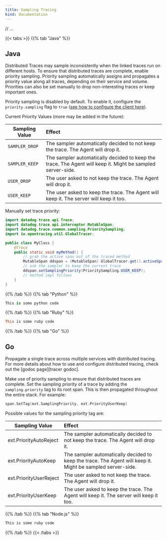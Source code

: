 ```yaml
---
title: Sampling Tracing
kind: documentation
---
```


// ... 

{{< tabs >}}
{{% tab "Java" %}}
## Java

Distributed Traces may sample inconsistently when the linked traces run on different hosts. To ensure that distributed traces are complete, enable priority sampling. Priority sampling automatically assigns and propagates a priority value along all traces, depending on their service and volume. Priorities can also be set manually to drop non-interesting traces or keep important ones.

Priority sampling is disabled by default. To enable it, configure the `priority.sampling` flag to `true` ([see how to configure the client here](/tracing/setup/java/#configuration)).

Current Priority Values (more may be added in the future):

| Sampling Value | Effect                                                                                                     |
| --------       | :--------------------------------------------------                                                        |
| `SAMPLER_DROP` | The sampler automatically decided to not keep the trace. The Agent will drop it.                           |
| `SAMPLER_KEEP` | The sampler automatically decided to keep the trace. The Agent will keep it. Might be sampled server-side. |
| `USER_DROP`    | The user asked to not keep the trace. The Agent will drop it.                                              |
| `USER_KEEP`    | The user asked to keep the trace. The Agent will keep it. The server will keep it too.                     |

Manually set trace priority:
```java
import datadog.trace.api.Trace;
import datadog.trace.api.interceptor.MutableSpan;
import datadog.trace.common.sampling.PrioritySampling;
import io.opentracing.util.GlobalTracer;

public class MyClass {
    @Trace
    public static void myMethod() {
        // grab the active span out of the traced method
        MutableSpan ddspan = (MutableSpan) GlobalTracer.get().activeSpan();
        // ask the sampler to keep the current trace
        ddspan.setSamplingPriority(PrioritySampling.USER_KEEP);
        // method impl follows
    }
}
```
{{% /tab %}}
{{% tab "Python" %}}
```python
This is some python code
```
{{% /tab %}}
{{% tab "Ruby" %}}
```ruby
This is some ruby code
```
{{% /tab %}}
{{% tab "Go" %}}
## Go

Propagate a single trace across multiple services with distributed tracing. For more details about how to use and configure distributed tracing, check out the [godoc page][tracer godoc].

Make use of priority sampling to ensure that distributed traces are complete. Set the sampling priority of a trace by adding the `sampling.priority` tag to its root span. This is then propagated throughout the entire stack. For example:

```go
span.SetTag(ext.SamplingPriority, ext.PriorityUserKeep)
```

Possible values for the sampling priority tag are:

| Sampling Value             | Effect                                                                                                      |
| -------------------------- | :---------------------------------------------------------------------------------------------------------- |
| ext.PriorityAutoReject     | The sampler automatically decided to not keep the trace. The Agent will drop it.                            |
| ext.PriorityAutoKeep       | The sampler automatically decided to keep the trace. The Agent will keep it. Might be sampled server-side.  |
| ext.PriorityUserReject     | The user asked to not keep the trace. The Agent will drop it.                                               |
| ext.PriorityUserKeep       | The user asked to keep the trace. The Agent will keep it. The server will keep it too.                      |

{{% /tab %}}
{{% tab "Node.js" %}}

```javascript
This is some ruby code
```

{{% /tab %}}
{{< /tabs >}}